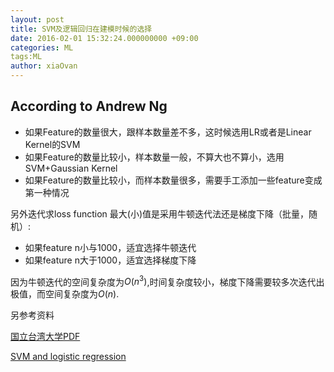 ```yaml
---
layout: post
title: SVM及逻辑回归在建模时候的选择
date: 2016-02-01 15:32:24.000000000 +09:00
categories: ML
tags:ML
author: xiaOvan
---
```


According to Andrew Ng
---



* 如果Feature的数量很大，跟样本数量差不多，这时候选用LR或者是Linear Kernel的SVM
* 如果Feature的数量比较小，样本数量一般，不算大也不算小，选用SVM+Gaussian Kernel
* 如果Feature的数量比较小，而样本数量很多，需要手工添加一些feature变成第一种情况

另外迭代求loss function 最大(小)值是采用牛顿迭代法还是梯度下降（批量，随机）:

* 如果feature n小与1000，适宜选择牛顿迭代
* 如果feature n大于1000，适宜选择梯度下降

因为牛顿迭代的空间复杂度为$O(n^3)$,时间复杂度较小，梯度下降需要较多次迭代出极值，而空间复杂度为$O(n)$.


另参考资料

[国立台湾大学PDF][ref]

[SVM and logistic regression][ref1]

[ref]: http://www.csie.ntu.edu.tw/~cjlin/talks/msri.pdf

[ref1]: http://charlesx.top/2016/03/LR-SVM/
